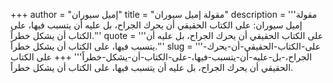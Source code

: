 +++
author = "إميل سيوران"
title = "مقولة إميل سيوران"
description = '''مقولة إميل سيوران: على الكتاب الحقيقي أن يحرك الجراح، بل عليه أن يتسبب فيها، على الكتاب أن يشكل خطراً.'''
quote = '''على الكتاب الحقيقي أن يحرك الجراح، بل عليه أن يتسبب فيها، على الكتاب أن يشكل خطراً.'''
slug = '''على-الكتاب-الحقيقي-أن-يحرك-الجراح،-بل-عليه-أن-يتسبب-فيها،-على-الكتاب-أن-يشكل-خطراً'''
+++
على الكتاب الحقيقي أن يحرك الجراح، بل عليه أن يتسبب فيها، على الكتاب أن يشكل خطراً.
